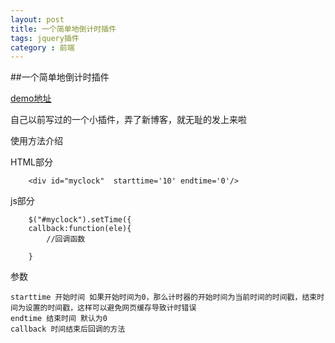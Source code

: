 ```yaml
---
layout: post
title: 一个简单地倒计时插件
tags: jquery插件
category : 前端
---
```


##一个简单地倒计时插件

[demo地址](http://redrum1900.github.io/examples/countdown/countdown.html)

自己以前写过的一个小插件，弄了新博客，就无耻的发上来啦

使用方法介绍

HTML部分

```
    <div id="myclock"  starttime='10' endtime='0'/>
```

js部分

```
    $("#myclock").setTime({
	callback:function(ele){
		//回调函数

	}
```

参数

```
starttime 开始时间 如果开始时间为0，那么计时器的开始时间为当前时间的时间戳，结束时间为设置的时间戳，这样可以避免网页缓存导致计时错误
endtime 结束时间 默认为0
callback 时间结束后回调的方法
```
